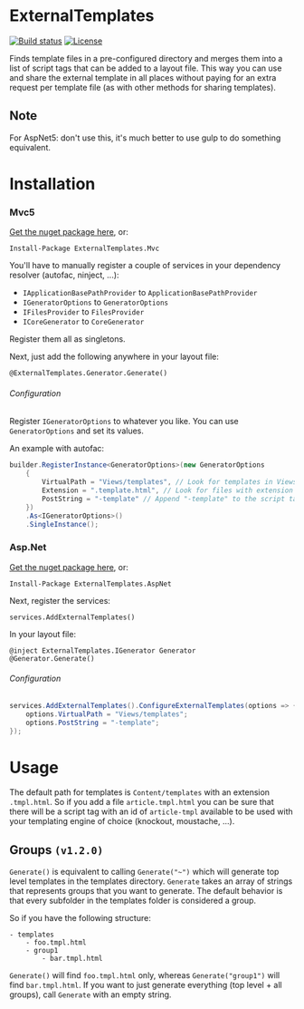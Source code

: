 # ExternalTemplates

[![Build status](https://img.shields.io/appveyor/ci/mrahhal/externaltemplates/master.svg)](https://ci.appveyor.com/project/mrahhal/externaltemplates)
[![License](https://img.shields.io/badge/license-MIT-blue.svg)](https://opensource.org/licenses/MIT)

Finds template files in a pre-configured directory and merges them into a list of script tags that can be added to a layout file. This way you can use and share the external template in all places without paying for an extra request per template file (as with other methods for sharing templates).

## Note
For AspNet5: don't use this, it's much better to use gulp to do something equivalent.

# Installation

### Mvc5

[Get the nuget package here](https://www.nuget.org/packages/ExternalTemplates.Mvc/), or:
```
Install-Package ExternalTemplates.Mvc
```

You'll have to manually register a couple of services in your dependency resolver (autofac, ninject, ...):
- `IApplicationBasePathProvider` to `ApplicationBasePathProvider`
- `IGeneratorOptions` to `GeneratorOptions`
- `IFilesProvider` to `FilesProvider`
- `ICoreGenerator` to `CoreGenerator`

Register them all as singletons.

Next, just add the following anywhere in your layout file:
```
@ExternalTemplates.Generator.Generate()
```

###### Configuration
Register `IGeneratorOptions` to whatever you like. You can use `GeneratorOptions` and set its values.

An example with autofac:
```c#
builder.RegisterInstance<GeneratorOptions>(new GeneratorOptions
	{
		VirtualPath = "Views/templates", // Look for templates in Views/templates. Default is "Content/templates"
		Extension = ".template.html", // Look for files with extension ".template.html". Default is ".tmpl.html"
		PostString = "-template" // Append "-template" to the script tag's id. Default is "-tmpl"
	})
	.As<IGeneratorOptions>()
	.SingleInstance();
```

### Asp.Net

[Get the nuget package here](https://www.nuget.org/packages/ExternalTemplates.AspNet), or:
```
Install-Package ExternalTemplates.AspNet
```

Next, register the services:
```
services.AddExternalTemplates()
```

In your layout file:
```
@inject ExternalTemplates.IGenerator Generator
@Generator.Generate()
```

###### Configuration

```c#
services.AddExternalTemplates().ConfigureExternalTemplates(options => {
	options.VirtualPath = "Views/templates";
	options.PostString = "-template";
});
```

# Usage

The default path for templates is `Content/templates` with an extension `.tmpl.html`. So if you add a file `article.tmpl.html` you can be sure that there will be a script tag with an id of `article-tmpl` available to be used with your templating engine of choice (knockout, moustache, ...).

## Groups `(v1.2.0)`

`Generate()` is equivalent to calling `Generate("~")` which will generate top level templates in the templates directory.
`Generate` takes an array of strings that represents groups that you want to generate. The default behavior is that every subfolder in the templates folder is considered a group.

So if you have the following structure:
```
- templates
	- foo.tmpl.html
	- group1
		- bar.tmpl.html
```

`Generate()` will find `foo.tmpl.html` only, whereas `Generate("group1")` will find `bar.tmpl.html`. If you want to just generate everything (top level + all groups), call `Generate` with an empty string.

